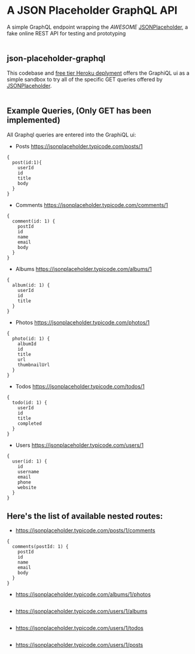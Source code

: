 # A JSON Placeholder GraphQL API

A simple GraphQL endpoint wrapping the *AWESOME*
<a href="https://jsonplaceholder.typicode.com/">JSONPlaceholder</a>, a fake online REST API for testing and prototyping
</br></br>
## json-placeholder-graphql

This codebase and <a href="https://json-placeholder-graphql.herokuapp.com/graphql">free tier Heroku deplyment</a> offers the GraphiQL ui as a simple sandbox to try all of the specific GET queries offered by <a href="https://jsonplaceholder.typicode.com/">JSONPlaceholder</a>.
</br></br>
## Example Queries, (Only GET has been implemented)

All Graphql queries are entered into the GraphiQL ui:

* Posts https://jsonplaceholder.typicode.com/posts/1
```
{
  post(id:1){
    userId
    id
    title
    body
  }
}
```

* Comments https://jsonplaceholder.typicode.com/comments/1
```
{
  comment(id: 1) {
    postId
    id
    name
    email
    body
  }
}
```
* Albums https://jsonplaceholder.typicode.com/albums/1
```
{
  album(id: 1) {
    userId
    id
    title
  }
}
```

* Photos https://jsonplaceholder.typicode.com/photos/1 
```
{
  photo(id: 1) {
    albumId
    id
    title
    url
    thumbnailUrl
  }
}
```

* Todos https://jsonplaceholder.typicode.com/todos/1
```
{
  todo(id: 1) {
    userId
    id
    title
    completed
  }
}
```

* Users https://jsonplaceholder.typicode.com/users/1
```
{
  user(id: 1) {
    id
    username
    email
    phone
    website
  }
}
```

## Here's the list of available nested routes:

* https://jsonplaceholder.typicode.com/posts/1/comments
```
{
  comments(postId: 1) {
    postId
    id
    name
    email
    body
  }
}
```

* https://jsonplaceholder.typicode.com/albums/1/photos
```

```

* https://jsonplaceholder.typicode.com/users/1/albums
```

```

* https://jsonplaceholder.typicode.com/users/1/todos
```

```

* https://jsonplaceholder.typicode.com/users/1/posts
```

```
